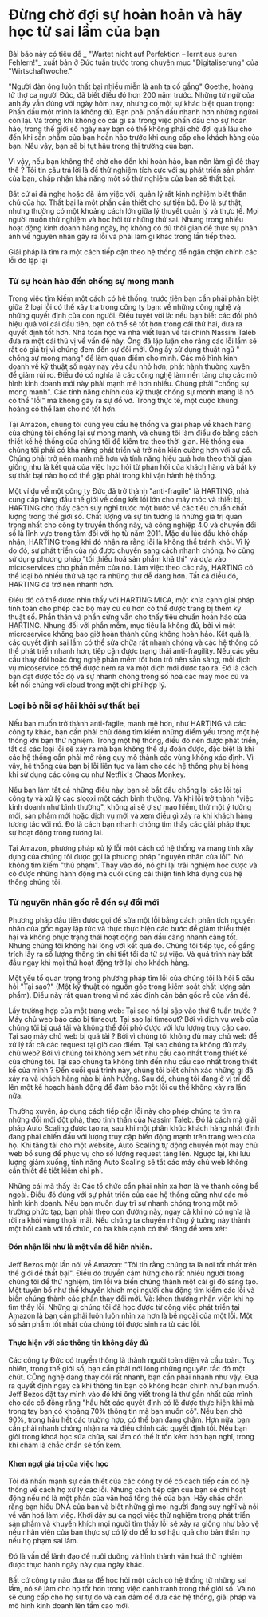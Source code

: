 # Đừng chờ đợi sự hoàn hoản và hãy học từ sai lầm của bạn

Bài báo này có tiêu đề _ "Wartet nicht auf Perfektion – lernt aus euren Fehlern!"_ xuất bản ở Đức tuần trước trong chuyên mục "Digitaliserung" của "Wirtschaftwoche."

"Người đàn ông luôn thất bại nhiều miễn là anh ta cố gắng" Goethe, hoàng tử thơ ca người Đức, đã biết điều đó hơn 200 năm trước. Những từ ngữ của anh ấy vẫn đúng với ngày hôm nay, nhưng có một sự khác biệt quan trọng: Phấn đấu một mình là không đủ. Bạn phải phấn đấu nhanh hơn những ngừoi còn lại. Và trong khi không có cái gì sai trong việc phấn đấu cho sự hoàn hảo, trong thế giới số ngày nay bạn có thể không phải chờ đợi quá lâu cho đến khi sản phẩm của bạn hoàn hảo trước khi cung cấp cho khách hàng của bạn. Nếu vậy, bạn sẽ bị tụt hậu trong thị trường của bạn. 

Vì vậy, nếu bạn không thể chờ cho đến khi hoàn hảo, bạn nên làm gì để thay thế ? Tôi tin câu trả lời là để thử nghiệm tích cực với sự phát triển sản phẩm của bạn, chấp nhận khả năng một số thử nghiệm của bạn sẽ thất bại.

Bất cứ ai đã nghe hoặc đã làm việc với, quản lý rất kinh nghiệm biết thần chú của họ: Thất bại là một phần cần thiết cho sự tiến bộ. Đó là sự thật, nhưng thường có một khoảng cách lớn giữa lý thuyết quản lý và thực tế. Mọi người muốn thử nghiệm và học hỏi từ những thứ sai. Nhưng trong nhiều hoạt động kinh doanh hàng ngày, họ không có đủ thời gian để thực sự phản ánh về nguyên nhân gây ra lỗi và phải làm gì khác trong lần tiếp theo.

Giải pháp là tìm ra một cách tiếp cận theo hệ thống để ngăn chặn chính các lỗi đó lặp lại 

### Từ sự hoàn hảo đến chống sự mong manh

Trong việc tìm kiếm một cách có hệ thống, trước tiên bạn cần phải phân biệt giữa 2 loại lỗi có thể xảy tra trong công ty bạn: về những công nghệ và những quyết định của con người. Điều tuyệt vời là: nếu bạn biết các đối phó hiệu quả với cái đầu tiên, bạn có thể sẽ tốt hơn trong cái thứ hai, đưa ra quyết định tốt hơn. Nhà toán học và nhà viết luận về tài chính Nassim Taleb đưa ra một cái thú vị về vấn đề này. Ông đã lập luận cho rằng các lỗi lầm sẽ rất có giá trị vì chúng đem đến sự đổi mới. Ông ấy sử dụng thuật ngữ " chống sự mong mang" để làm quan điểm cho mình. Các mô hình kinh doanh về kỹ thuật số ngày nay yêu cầu nhỏ hơn, phát hành thường xuyên để giảm rủi ro. Điều đó có nghĩa là các công nghệ làm nền tảng cho các mô hình kinh doanh mới này phải mạnh mẽ hơn nhiều. Chúng phải "chống sự mong manh". Các tính năng chính của kỹ thuật chống sự monh mang là nó có thể "lỗi" mà không gây ra sự đổ vỡ. Trong thực tế, một cuộc khủng hoảng có thể làm cho nó tốt hơn.

Tại Amazon, chúng tôi cũng yêu cầu hệ thống và giải pháp về khách hàng của chúng tôi chống lại sự mong manh, và chúng tôi làm điều đó bằng cách thiết kế hệ thống của chúng tôi để kiểm tra theo thời gian. Hệ thống của chúng tôi phải có khả năng phát triển và trở nên kiên cường hơn với sự cố. Chúng phải trở nên mạnh mẽ hơn và tính năng hiệu quả hơn theo thời gian giống như là kết quả của việc học hỏi từ phản hồi của khách hàng và bất kỳ sự thất bại nào họ có thể gặp phải trong khi vận hành hệ thống.

Một ví dụ về một công ty Đức đã trở thành "anti-fragile" là HARTING, nhà cung cấp hàng đầu thế giới về cổng kết lối lớn cho máy móc và thiết bị. HARTING cho thấy cách suy nghĩ trước một bước về các tiêu chuẩn chất lượng trong thế giới số. Chất lượng và sự tin tưởng là những giá trị quan trọng nhất cho công ty truyền thống này, và công nghiệp 4.0 và chuyển đổi số là lĩnh vực trọng tâm đối với họ từ năm 2011. Mặc dù lúc đầu khó chấp nhận, HARTING trong khi đó nhận ra rằng lỗi là không thể tránh khỏi. Vì lý do đó, sự phát triển của nó được chuyển sang cách nhanh chóng. Nó cũng sử dụng phương pháp "tối thiểu hoá sản phẩm khả thi" và dựa vào microservices cho phần mềm của nó. Làm việc theo các này, HARTING có thể loại bỏ nhiều thứ và tạo ra những thứ dễ dàng hơn. Tất cả điều đó, HARTING đã trở nên nhanh hơn. 

Điều đó có thể được nhìn thấy với HARTING MICA, một khía cạnh gỉai pháp tính toán cho phép các bộ máy cũ cũ hơn có thể được trang bị thêm kỹ thuật số. Phần thân và phần cứng vẫn cho thấy tiêu chuẩn hoàn hảo của HARTING. Nhưng đối với phần mềm, mục tiêu là không đủ, bởi vì một microservice không bao giờ hoàn thành cũng không hoàn hảo. Kết quả là, các quyết định sai lầm có thể sửa chữa rất nhanh chóng và các hệ thống có thể phát triển nhanh hơn, tiếp cận được trạng thái anti-fragility. Nếu các yêu cầu thay đổi hoặc ông nghệ phần mềm tốt hơn trở nên sẵn sàng, mỗi dịch vụ micoservice có thể được ném ra và một dịch mới được tạo ra. Đó là cách bạn đạt được tốc độ và sự nhanh chóng trong số hoá các máy móc cũ và kết nối chúng với cloud trong một chi phí hợp lý. 

### Loại bỏ nỗi sợ hãi khỏi sự thất bại

Nếu bạn muốn trở thành anti-fagile, manh mẽ hơn, như HARTING và các công ty khác, bạn cần phải chủ động tìm kiếm những điểm yếu trong một hệ thống khi bạn thử nghiệm. Trong một hệ thống, điều đó nên được phát triển, tất cả các loại lỗi sẽ xảy ra mà bạn không thể dự đoán được, đặc biệt là khi các hệ thống cần phải mở rộng quy mô thành các vùng không xác định. Vì vậy, hệ thống của bạn bị lỗi liên tục và làm cho các hệ thống phụ bị hỏng khi sử dụng các công cụ như Netflix's Chaos Monkey.

Nếu bạn làm tất cả những điều này, bạn sẽ bắt đầu chống lại các lỗi tại công ty và xử lý cac slooxi một cách bình thường. Và khi lỗi trở thành "việc kinh doanh như bình thường", không ai sẽ ợ sự mạo hiểm, thử một ý tưởng mới, sản phẩm mới hoặc dịch vụ mới và xem điều gì xảy ra khi khách hàng tương tác với nó. Đó là cách bạn nhanh chóng tìm thấy các giải pháp thực sự hoạt động trong tương lai.

Tại Amazon, phương pháp xử lý lỗi một cách có hệ thống và mang tính xây dựng của chúng tôi được gọi là phương pháp "nguyên nhân của lỗi". Nó không tìm kiếm "thủ phạm". Thay vào đó, nó ghi lại trải nghiệm học được và có được những hành động mà cuối cùng cải thiện tính khả dụng của hệ thống chúng tôi.

### Từ nguyên nhân gốc rễ đến sự đổi mới

Phương pháp đầu tiên được gọi để sửa một lỗi bằng cách phân tích nguyên nhân của gốc ngay lập tức và thực thực hiện các bước để giảm thiểu thiệt hại và không phục trạng thái hoạt động ban đầu càng nhanh càng tốt. Nhưng chúng tôi không hài lòng với kết quả đó. Chúng tôi tiếp tục, cố gắng trích lấy ra số lượng thông tin chi tiết tối đa từ sự việc. Và quá trình này bắt đầu ngay khi mọi thứ hoạt động trở lại cho khách hàng. 

Một yếu tố quan trọng trong phương pháp tìm lỗi của chúng tôi là hỏi 5 câu hỏi "Tại sao?" (Một kỹ thuật có nguồn gốc trong kiểm soát chất lượng sản phẩm). Điều này rất quan trọng vì nó xác định căn bản gốc rễ của vấn đề. 

Lấy trường hợp của một trang web: Tại sao nó lại sập vào thứ 6 tuần trước ? Máy chủ web báo cáo bị timeout. Tại sao lại timeout? Bởi vì dịch vụ web của chúng tôi bị quá tải và không thể đối phó được với lưu lượng truy cập cao. Tại sao máy chủ web bị quá tải ? Bởi vì chúng tôi không đủ máy chủ web để xử lý tất cả các request tại giờ cao điểm. Tại sao chúng ta không đủ máy chủ web? Bởi vì chúng tôi không xem xét nhu cầu cao nhất trong thiết kế của chúng tôi. Tại sao chúng ta không tính đến nhu cầu cao nhất trong thiết kế của mình ? Đến cuối quá trình này, chúng tôi biết chính xác những gì đã xảy ra và khách hàng nào bị ảnh hưởng. Sau đó, chúng tôi đang ở vị trí để lên một kế hoạch hành động để đảm bảo một lỗi cụ thể không xảy ra lần nữa.

Thường xuyên, áp dụng cách tiếp cận lỗi này cho phép chúng ta tìm ra những đổi mới đột phá, theo tinh thần của Nassim Taleb. Đó là cách mà giải pháp Auto Scaling được tạo ra, sau khi một phân khúc khách hàng nhất định đang phải chiến đấu với lượng truy cập biến động mạnh trên trang web của họ. Khi tăng tải cho một website, Auto Scaling tự động chuyển một máy chủ web bổ sung để phục vụ cho số lượng request tăng lên. Ngược lại, khi lưu lượng giảm xuống, tính năng Auto Scaling sẽ tắt các máy chủ web không cần thiết để tiết kiệm chi phí.

Những cái mà thấy là: Các tổ chức cần phải nhìn xa hơn là vẻ thành công bề ngoài. Điều đó đúng với sự phát triển của các hệ thống cũng như các mô hình kinh doanh. Nếu bạn muốn duy trì sự nhanh chóng trong một môi trường phức tạp, bạn phải theo con đường này, ngay cả khi nó có nghĩa là rời ra khỏi vùng thoải mãi. Nếu chúng ta chuyển những ý tưởng này thành một bối cảnh với tổ chức, có ba khía cạnh có thể đáng để xem xét: 

#### Đón nhận lỗi như là một vấn đề hiển nhiên.

Jeff Bezos một lần nói về Amazon: "Tôi tin rằng chúng ta là nơi tốt nhất trên thế giới để thất bại". Điều đó truyền cảm hứng cho rất nhiều người trong chúng tôi để thử nghiệm, tìm lỗi và biến chúng thành một cái gì đó sáng tạo. Một tuyên bố như thế khuyến khích mọi người chủ động tìm kiếm các lỗi và biến chúng thành các phần thay đổi mới. Và: khen thưởng nhân viên khi họ tìm thấy lỗi. Những gì chúng tôi đã học được từ công việc phát triển tại Amazon là bạn cần phải luôn luôn nhìn xa hơn là bề ngoài của một lỗi. Một số sản phẩm tốt nhất của chúng tôi được sinh ra từ các lỗi.

#### Thực hiện với các thông tin không đầy đủ

Các công ty Đức có truyền thông là thành người toàn diện và cầu toàn. Tuy nhiên, trong thế giới số, bạn cẩn phải nới lỏng những nguyên tắc đó một chút. CÔng nghệ đang thay đổi rất nhanh, bạn cần phải nhanh như vậy. Đưa ra quyết định ngay cả khi thông tin bạn có không hoàn chỉnh như bạn muốn. Jeff Bezos đặt tay mình vào đó khi ông viết trong lá thư gần nhất của mình cho các cổ đông rằng "hầu hết các quyết định có lẽ được thực hiện khi mà trong tay bạn có khoảng 70% thông tin mà bạn muốn có". Nếu bạn chờ 90%, trong hầu hết các trường hợp, có thể bạn đang chậm. Hơn nữa, bạn cần phải nhanh chóng nhận ra và điều chỉnh các quyết định tồi. Nếu bạn giỏi trong khoá học sửa chữa, sai lầm có thể ít tốn kém hơn bạn nghĩ, trong khi chậm là chắc chắn sẽ tốn kém.

#### Khen ngợi giá trị của việc học

Tôi đã nhấn mạnh sự cần thiết của các công ty để có cách tiếp cần có hệ thống về cách họ xử lý các lỗi. Nhưng cách tiếp cận của bạn sẽ chỉ hoạt động nếu nó là một phần của văn hoá tổng thể của bạn. Hãy chắc chắn rằng bạn hiểu DNA của bạn và biết những gì mọi người đang suy nghĩ và nói về văn hoá làm việc. Khơi dậy sự ca ngợi việc thử nghiệm trong phát triển sản phẩm và khuyến khích mọi người tìm thấy lỗi sẽ xảy ra giống như bảo vệ nếu nhân viên của bạn thực sự có lý do để lo sợ hậu quả cho bản thân họ nếu họ phạm sai lầm.

Đó là vấn đề lãnh đạo để nuôi dưỡng và hình thành văn hoá thử nghiệm được thực hành ngày này qua ngày khác.

Bất cứ công ty nào đưa ra để học hỏi một cách có hệ thống từ những sai lầm, nó sẽ làm cho họ tốt hơn trong việc cạnh tranh trong thế giới số. Và nó sẽ cung cấp cho họ sự tự do và can đảm để đưa các hệ thống, giải pháp và mô hình kinh doanh lên tầm cao mới.





























